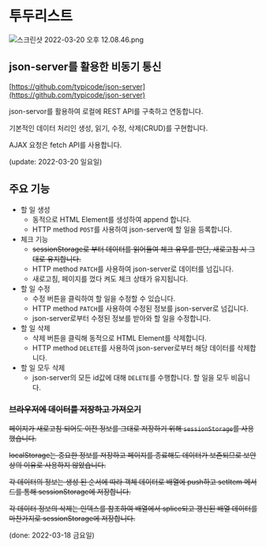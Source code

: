 # 투두리스트

![스크린샷 2022-03-20 오후 12.08.46.png](https://s3-us-west-2.amazonaws.com/secure.notion-static.com/ec109f54-6df2-4fb7-8d59-e09c2cbc5ffc/스크린샷_2022-03-20_오후_12.08.46.png)

## json-server를 활용한 비동기 통신

[https://github.com/typicode/json-server](https://github.com/typicode/json-server)

json-servor를 활용하여 로컬에 REST API를 구축하고 연동합니다.

기본적인 데이터 처리인 생성, 읽기, 수정, 삭제(CRUD)를 구현합니다.

AJAX 요청은 fetch API를 사용합니다.

(update: 2022-03-20 일요일)

## 주요 기능

- 할 일 생성
  - 동적으로 HTML Element를 생성하여 append 합니다.
  - HTTP method `POST`를 사용하여 json-server에 할 일을 등록합니다.
- 체크 기능
  - ~~sessionStorage로 부터 데이터를 읽어들여 체크 유무를 판단, 새로고침 시 그대로 유지합니다.~~
  - HTTP method `PATCH`를 사용하여 json-server로 데이터를 넘깁니다.
  - 새로고침, 페이지를 껐다 켜도 체크 상태가 유지됩니다.
- 할 일 수정
  - 수정 버튼을 클릭하여 할 일을 수정할 수 있습니다.
  - HTTP method `PATCH`를 사용하여 수정된 정보를 json-server로 넘깁니다.
  - json-server로부터 수정된 정보를 받아와 할 일을 수정합니다.
- 할 일 삭제
  - 삭제 버튼을 클릭해 동적으로 HTML Element를 삭제합니다.
  - HTTP method `DELETE`를 사용하여 json-server로부터 해당 데이터를 삭제합니다.
- 할 일 모두 삭제
  - json-server의 모든 id값에 대해 `DELETE`를 수행합니다. 할 일을 모두 비웁니다.

### ~~브라우저에 데이터를 저장하고 가져오기~~

~~페이지가 새로고침 되어도 이전 정보를 그대로 저장하기 위해 `sessionStorage`를 사용했습니다.~~

~~localStorage는 중요한 정보를 저장하고 페이지를 종료해도 데이터가 보존되므로 보안상의 이유로 사용하지 않았습니다.~~

~~각 데이터의 정보는 생성 된 순서에 따라 객체 데이터로 배열에 push하고 setItem 메서드를 통해 sessionStorage에 저장합니다.~~

~~각 데이터 정보의 삭제는 인덱스를 참조하여 배열에서 splice되고 갱신된 배열 데이터를 마찬가지로 sessionStorage에 저장합니다.~~

(done: 2022-03-18 금요일)
